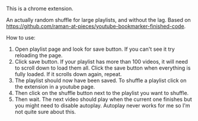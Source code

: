 This is a chrome extension.

An actually random shuffle for large playlists, and without the lag. Based on https://github.com/raman-at-pieces/youtube-bookmarker-finished-code.

How to use:
1. Open playlist page and look for save button. If you can't see it try reloading the page.
2. Click save button. If your playlist has more than 100 videos, it will need to scroll down to load them all. Click the save button when everything is fully loaded. If it scrolls down again, repeat.
3. The playlist should now have been saved. To shuffle a playlist click on the extension in a youtube page.
4. Then click on the shuffle button next to the playlist you want to shuffle.
5. Then wait. The next video should play when the current one finishes but you might need to disable autoplay. Autoplay never works for me so I'm not quite sure about this.
